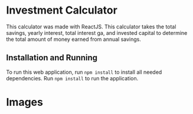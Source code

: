 # Investment Calculator

This calculator was made with ReactJS. This calculator takes the total savings, yearly interest, total interest ga, and invested capital to determine the total amount of money earned from annual savings.

## Installation and Running
To run this web application, run `npm install` to install all needed dependencies. Run `npm install` to run the application.

# Images
